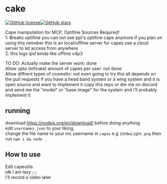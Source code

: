 # cake
<a href="https://github.com/1Sh0wL1ght/cake/blob/master/LICENSE"><img alt="GitHub license" src="https://img.shields.io/github/license/1Sh0wL1ght/cake"></a><a href="https://github.com/1Sh0wL1ght/cake/stargazers"><img alt="GitHub stars" src="https://img.shields.io/github/stars/1Sh0wL1ght/cake"></a>  

Cape manipulation for MCP, Optifine Sources Required!   
1: Breaks optifine you can not see ppl's optifine cape anymore if you plan on using this remeber this is an local/offline server for capes use a cloud server to let   access from anywhere  
2: this logs ips! kinda like offline v4p3  
  
TO DO:
Actually make the server work: done  
Allow upto (infinate) amount of capes per user: not done  
Allow diffrent types of cosmetic: not even going to try this all depends on the pull requests if you have a head band system or a wing system and it is open source and want to implement it copy this repo or dm me on discord and send me the "model" or "base image" for the system and i'll probably implement it 

## running
download https://nodejs.org/en/download/ before doing anything  
edit `usernames.json` to your liking,  
change the file name to your mc username in `capes` e.g `1Sh0wL1ght.png` then run `npm i && node .`  
## How to use
Edit capeutils  
idk I am lazy ;-;  
I'll record a video later
